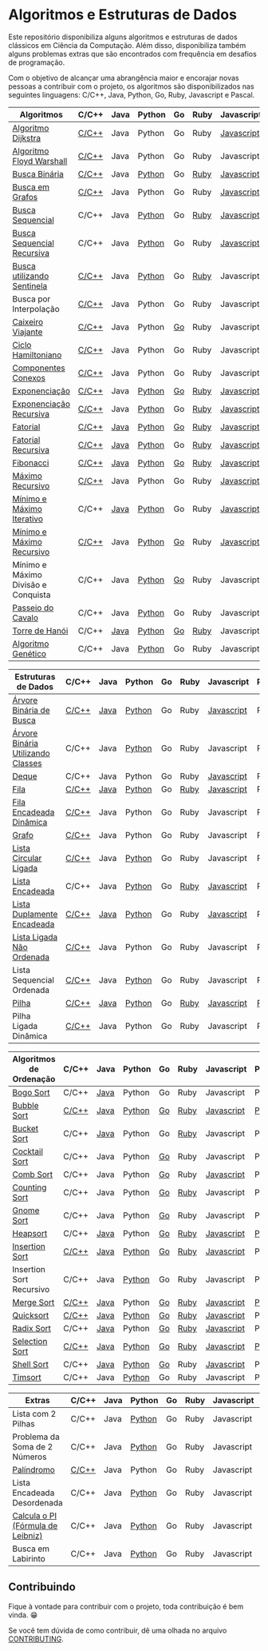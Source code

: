 # Algoritmos e Estruturas de Dados

Este repositório disponibiliza alguns algoritmos e estruturas de dados clássicos em Ciência da Computação. Além disso, disponibiliza também alguns problemas extras que são encontrados com frequência em desafios de programação.

Com o objetivo de alcançar uma abrangência maior e encorajar novas pessoas a contribuir com o projeto, os algoritmos são disponibilizados nas seguintes linguagens: C/C++, Java, Python, Go, Ruby, Javascript e Pascal.

| Algoritmos                          | C/C++ | Java | Python | Go | Ruby | Javascript | Pascal |
|-------------------------------------|-------|------|--------|----|------|------------|--------|
| [Algoritmo Dijkstra][1]                  | [C/C++](/src/c/AlgoritmoDijkstra.c) | Java | Python | Go | Ruby | [Javascript](src/javascript/AlgoritmoDijkstra.js) | Pascal |
| [Algoritmo Floyd Warshall][2]             | [C/C++](/src/c/AlgoritmoFloydWarshall.c) | Java | Python | Go | Ruby | Javascript |  Pascal |
| [Busca Binária][5]                       | [C/C++](/src/c/BinarySearch.cpp) | Java | [Python](/src/python/busca_binaria.py) | Go | [Ruby](/src/ruby/BuscaBinaria.rb) | [Javascript](/src/javascript/BinarySearch.js) |  [Pascal](/src/pascal/busca-binaria.pas) |
| [Busca em Grafos][6]                      | [C/C++](/src/c/BuscaEmGrafo.c) | Java | Python | Go | Ruby | [Javascript](/src/javascript/GraphSearch.js) | Pascal |
| [Busca Sequencial][7]                    | C/C++ | Java | [Python](/src/python/busca_sequencial.py) | Go | [Ruby](/src/ruby/BuscaSequencial.rb) | [Javascript](/src/javascript/BuscaLinear.js) |  Pascal |
| [Busca Sequencial Recursiva][8]          | C/C++ | Java | [Python](/src/python/busca_sequencial_recursiva.py) | Go | Ruby | [Javascript](/src/javascript/RecursiveLinearSearch.js) |  Pascal |
| [Busca utilizando Sentinela][9]          | [C/C++](/src/c/BuscaSentinela.c) | Java | [Python](/src/python/busca_sentinela.py) | Go | [Ruby](/src/ruby/BuscaSentinela.rb) | Javascript |  Pascal |
| Busca por Interpolação          | [C/C++](/src/c/Interpolation_search.cpp) | Java | Python | Go | Ruby | Javascript |  Pascal |
| [Caixeiro Viajante][10]                   | [C/C++](/src/c/CaixeiroViajante.c) | Java | Python | [Go](/src/go/caixeiroviajante/caixeiroviajante.go) | Ruby | Javascript |  Pascal |
| [Ciclo Hamiltoniano][11]                  | [C/C++](/src/c/CicloHamiltoniano.c) | Java | Python | Go | Ruby | Javascript |  Pascal |
| [Componentes Conexos][12]                 | [C/C++](/src/c/ComponentesConexos.c) | Java | Python | Go | Ruby | Javascript |  Pascal |
| [Exponenciação][13]                       | [C/C++](/src/c/Exponenciacao.c) | Java | [Python](/src/python/exponenciacao.py) | [Go](/src/go/exponenciacao/exponenciacao.go) | [Ruby](/src/ruby/Exponenciacao.rb) | [Javascript](/src/javascript/Exponentiation.js) |  Pascal |
| [Exponenciação Recursiva][14]             | [C/C++](/src/c/ExponenciacaoRecursiva.c) | Java | [Python](/src/python/exponenciacao_recursiva.py) | Go | [Ruby](/src/ruby/ExponenciacaoRecursiva.rb) | [Javascript](/src/javascript/ExponentiationRecursive.js) |  Pascal |
| [Fatorial][15]                            | [C/C++](/src/c/Fatorial.c) | [Java](/src/java/Fatorial.java) | [Python](/src/python/fatorial.py) | [Go](/src/go/fatorial/fatorial.go) | [Ruby](/src/ruby/Fatorial.rb) | [Javascript](/src/javascript/Factorial.js) |  [Pascal](/src/pascal/fatorial.py) |
| [Fatorial Recursiva][16]                  | [C/C++](/src/c/FatorialRecursiva.c) | [Java](/src/java/FatorialRecursiva.java) | [Python](/src/python/fatorial_recursiva.py) | Go | [Ruby](/src/ruby/Fatorial.rb) | [Javascript](/src/javascript/FactorialRecursive.js) | [Pascal](src/pascal/fatorial-recusiva.pas) |
| [Fibonacci][17]                           | [C/C++](/src/c/Fibonacci.cpp) | [Java](/src/java/Fibonacci.java) | [Python](/src/python/fibonacci.py) | [Go](/src/go/fibonacci/fibonacci.go) | [Ruby](/src/ruby/Fibonacci.rb) | [Javascript](/src/javascript/Fibonacci.js) | Pascal |
| [Máximo Recursivo][26]                    | [C/C++](/src/c/MaxRecursivo.c) | Java | Python | Go | Ruby | [Javascript](/src/javascript/MaxRecursive.js) |  Pascal |
| [Mínimo e Máximo Iterativo][27]           | C/C++ | [Java](/src/java/MaxMinArray.java) | [Python](/src/python/min_max_iterativo.py) | Go | Ruby | [Javascript](/src/javascript/IterativeMinAndMax.js) | Pascal |
| [Mínimo e Máximo Recursivo][28]           | [C/C++](/src/c/MaxMinRecursivo.c) | Java | [Python](/src/python/maximo_minimo_recursivo.py) | [Go](/src/go/maximominimo/MaximoMinimo.go) | Ruby | [Javascript](/src/javascript/RecursiveMinAndMax.js) | Pascal |
| Mínimo e Máximo Divisão e Conquista | C/C++ | Java | [Python](/src/python/maximo_recursivo_dc.py) | [Go](/src/go/maximominimo/MaximoMinimo.go) | Ruby | Javascript | Pascal |
| [Passeio do Cavalo][30]                   | C/C++ | Java | [Python](/src/python/passeio_do_cavalo.py) | Go | Ruby | Javascript |  Pascal |
| [Torre de Hanói][33]                      | C/C++ | [Java](/src/java/TorreDeHanoi.java) | [Python](/src/python/torre_de_hanoi.py) | [Go](/src/go/hanoi/hanoi.go) | [Ruby](/src/ruby/Hanoi.rb) | Javascript | Pascal |
| [Algoritmo Genético][51]                  | C/C++ | Java | [Python](/src/python/genetic_algorithm.py) | Go | Ruby | Javascript |  Pascal |

| Estruturas de Dados                 | C/C++ | Java | Python | Go | Ruby | Javascript | Pascal |
|-------------------------------------|-------|------|--------|----|------|------------|--------|
| [Árvore Binária de Busca][3]        | [C/C++](/src/c/ArvoreBinariaDeBusca.c) | [Java](/src/java/ArvoreDeBuscaBinaria.java) | [Python](/src/python/arvore_binaria_de_busca.py) | Go | Ruby | [Javascript](/src/javascript/ArvoreDeBuscaBinaria.js) |  Pascal |
| [Árvore Binária Utilizando Classes][4]   | C/C++ | Java | [Python](/src/python/binary_tree.py) | Go | Ruby | Javascript |  Pascal |
| [Deque][54]                               | C/C++ | Java | Python | Go | Ruby | [Javascript](/src/javascript/Deque.js) | Pascal |
| [Fila][18]                                | [C/C++](/src/c/Fila.c) | [Java](/src/java/Fila.java) | [Python](/src/python/fila.py) | Go | [Ruby](/src/ruby/Fila.rb) | [Javascript](/src/javascript/Fila.js) |  Pascal |
| [Fila Encadeada Dinâmica][19]             | [C/C++](/src/c/FilaEncadeadaDinamica.c) | Java | Python | Go | Ruby | Javascript | Pascal |
| [Grafo][20]                               | [C/C++](/src/c/Grafos.c) | Java | Python | Go | Ruby | Javascript |  Pascal |
| [Lista Circular Ligada][52]               | [C/C++](/src/c/ListaCircularLigada.c) | Java | [Python](/src/python/lista_encadeada_circular.py) | Go | Ruby | Javascript |  Pascal |
| [Lista Encadeada][22]                     | C/C++ | Java | [Python](/src/python/lista_encadeada.py) | Go | [Ruby](/src/ruby/Lista_encadeada.rb) | [Javascript](/src/javascript/ListaSimplesmenteEncadeada.js) |  Pascal |
| [Lista Duplamente Encadeada][23]          | [C/C++](/src/c/ListaDuplamenteEncadeada.c) | [Java](/src/java/ListaDuplamenteEncadeada.java) | [Python](/src/python/lista_duplamente_encadeada.py) | Go | Ruby | [Javascript](/src/javascript/ListaDumplamenteEncadeada.js) | Pascal |
| [Lista Ligada Não Ordenada][24]           | [C/C++](/src/c/ListaLigadaNaoOrdenada.c) | Java | Python | Go | Ruby | Javascript | Pascal |
| Lista Sequencial Ordenada           | [C/C++](/src/c/ListaSequencialOrdenada.c) | Java | [Python](/src/python/lista_sequencial_ordenada.py) | Go | Ruby | Javascript |  Pascal |
| [Pilha][31]                               | [C/C++](/src/c/Pilha.c) | [Java](/src/java/Pilha.java) | [Python](/src/python/pilha.py) | Go | [Ruby](/src/ruby/Pilha.rb) | [Javascript](/src/javascript/Pilha.js) |  [Pascal](/src/pascal/pilha.pas) |
| Pilha Ligada Dinâmica               | [C/C++](/src/c/PilhaLigadaDinamica.c) | Java | Python | Go | Ruby | Javascript |  Pascal |

| Algoritmos de Ordenação             | C/C++ | Java | Python | Go | Ruby | Javascript | Pascal |
|-------------------------------------|-------|------|--------|----|------|------------|--------|
| [Bogo Sort][34]                     | C/C++ | [Java](/src/java/BogoSort.java) | Python | Go | Ruby | Javascript | Pascal |
| [Bubble Sort][35]                         | [C/C++](/src/c/BubbleSort.cpp) | [Java](/src/java/BubbleSort.java) | [Python](/src/python/bubble_sort.py) | [Go](/src/go/bubbleSort/bubbleSort.go) | [Ruby](/src/ruby/bubble_sort.rb) | [Javascript](/src/javascript/BurbbleSort.js) |  [Pascal](/src/pascal/bubble-sort.pas) |
| [Bucket Sort][36]                     | C/C++ | [Java](/src/java/BucketSort.java) | Python | Go | [Ruby](/src/ruby/bucket_sort.rb) | Javascript | Pascal |
| [Cocktail Sort][37]                       | C/C++ | Java | Python | [Go](/src/go/cocktailsort/cocktailsort.go) | Ruby | Javascript | Pascal |
| [Comb Sort][38]                           | C/C++ | Java | Python | [Go](/src/go/combsort/combsort.go) | Ruby | [Javascript](/src/javascript/CombSort.js) | Pascal |
| [Counting Sort][39]                       | C/C++ | Java | Python | [Go](/src/go/countingsort/countingsort.go) | [Ruby](/src/ruby/count_sort.rb) | Javascript | Pascal |
| [Gnome Sort][40]                          | C/C++ | Java | Python | [Go](/src/go/gnomesort/gnomesort.go) | Ruby | Javascript |  Pascal |
| [Heapsort][41]                            | C/C++ | [Java](/src/java/HeapSort.java) | Python | [Go](/src/go/heapsort/heapsort.go) | [Ruby](/src/ruby/heap_sort.rb) | [Javascript](/src/javascript/HeapSort.js) | [Pascal](/src/pascal/heapsort.pas) |
| [Insertion Sort][42]                      | [C/C++](/src/c/InsertionSort.cpp) | [Java](/src/java/InsertionSort.java) | [Python](/src/python/insertion_sort_iterativo.py) | [Go](/src/go/insertionsort/insertionsort.go) | [Ruby](/src/ruby/insertion_sort.rb) | [Javascript](/src/javascript/InsertionSort.js) |  Pascal |
| Insertion Sort Recursivo            | C/C++ | Java | [Python](/src/python/insertion_sort_recursivo.py) | Go | Ruby | Javascript |  Pascal |
| [Merge Sort][44]                          | [C/C++](/src/c/MergeSort.c) | [Java](/src/java/Mergesort.java) | Python | [Go](/src/go/mergesort/mergesort.go) | [Ruby](/src/ruby/merge_sort.rb) | [Javascript](/src/javascript/MergeSort.js) | [Pascal](/src/pascal/sort/mergesort.pas) |
| [Quicksort][45]                           | [C/C++](/src/c/QuickSort.cpp) | [Java](/src/java/Quicksort.java) | [Python](/src/python/quick_sort.py) | [Go](/src/go/quicksort/quicksort.go) | [Ruby](/src/ruby/quick_sort.rb) | [Javascript](/src/javascript/QuickSort.js) |  Pascal |
| [Radix Sort][46]                          | C/C++ | [Java](/src/java/RadixSort.java) | Python | [Go](/src/go/radixsort/radixsort.go) | [Ruby](/src/ruby/radix_sort.rb) | [Javascript](/src/javascript/RadixSort.js) | Pascal |
| [Selection Sort][47]                      | [C/C++](/src/c/SelectionSort.cpp) | [Java](/src/java/SelectionSort.java) | [Python](/src/python/selection_sort.py) | [Go](/src/go/selectionsort/selectionsort.go) | [Ruby](/src/ruby/selection_sort.rb) | [Javascript](/src/javascript/SelectionSort.js) | [Pascal](/src/pascal/selectsort.pas) |
| [Shell Sort][48]                          | C/C++ | [Java](/src/java/ShellSort.java) | [Python](/src/python/shell_sort.py) | [Go](/src/go/shellsort/shellsort.go) | Ruby | [Javascript](/src/javascript/ShellSort.js) |  Pascal |
| [Timsort][53]                             | C/C++ | Java | [Python](/src/python/tim_sort.py) | Go | Ruby | Javascript | Pascal |

| Extras                              | C/C++ | Java | Python | Go | Ruby | Javascript | Pascal |
|-------------------------------------|-------|------|--------|----|------|------------|--------|
| Lista com 2 Pilhas                  | C/C++ | Java | [Python](/src/python/lista_com_pilhas.py) | Go | Ruby | Javascript | Pascal |
| Problema da Soma de 2 Números       | C/C++ | Java | [Python](/src/python/soma_dois_numeros.py) | Go | Ruby | Javascript | Pascal |
| [Palíndromo][49]                    | [C/C++](/src/c/Palindromo.c) | Java | Python | Go | Ruby | Javascript | Pascal |
| Lista Encadeada Desordenada         | C/C++ | Java | [Python](/src/python/lista_encadeada_desordenada.py) | Go | Ruby | Javascript | Pascal | 
| [Calcula o PI (Fórmula de Leibniz)][50] | C/C++ | Java | [Python](/src/python/calculate_pi.py) | Go | Ruby | Javascript | Pascal |
| Busca em Labirinto                  | C/C++ | Java | [Python](/src/python/busca_em_labirinto.py) | Go | Ruby | Javascript | Pascal |

## Contribuindo

Fique à vontade para contribuir com o projeto, toda contribuição é bem vinda. :grin:

Se você tem dúvida de como contribuir, dê uma olhada no arquivo [CONTRIBUTING](CONTRIBUTING.md).

[1]: https://pt.wikipedia.org/wiki/Algoritmo_de_Dijkstra
[2]: https://pt.wikipedia.org/wiki/Algoritmo_de_Floyd-Warshall
[3]: https://pt.wikipedia.org/wiki/%C3%81rvore_bin%C3%A1ria_de_busca
[4]: https://pt.wikipedia.org/wiki/%C3%81rvore_bin%C3%A1ria
[5]: https://pt.wikipedia.org/wiki/Pesquisa_bin%C3%A1ria
[6]: https://www.inf.ufsc.br/grafos/represen/busca.html
[7]: https://pt.wikipedia.org/wiki/Busca_linear
[8]: https://pt.wikipedia.org/wiki/Busca_linear
[9]: https://updatedcode.wordpress.com/2015/06/16/busca-sequencial-com-sentinela/
[10]: https://pt.wikipedia.org/wiki/Problema_do_caixeiro-viajante
[11]: https://pt.wikipedia.org/wiki/Caminho_hamiltoniano
[12]: https://www.ime.usp.br/~pf/algoritmos_para_grafos/aulas/components.html
[13]: https://pt.wikipedia.org/wiki/Exponencia%C3%A7%C3%A3o
[14]: https://pt.wikipedia.org/wiki/Exponencia%C3%A7%C3%A3o
[15]: https://pt.wikipedia.org/wiki/Fatorial
[16]: https://pt.wikipedia.org/wiki/Fatorial
[17]: https://pt.wikipedia.org/wiki/Sequ%C3%AAncia_de_Fibonacci
[18]: https://pt.wikipedia.org/wiki/FIFO
[19]: https://www.ime.usp.br/~pf/algoritmos/aulas/lista.html
[20]: https://pt.wikipedia.org/wiki/Teoria_dos_grafos
[22]: https://pt.wikipedia.org/wiki/Lista_ligada
[23]: https://pt.wikipedia.org/wiki/Lista_duplamente_ligada
[24]: https://www.ime.usp.br/~pf/algoritmos/aulas/lista.html
[26]: https://www.ime.usp.br/~pf/algoritmos/aulas/recu.html
[27]: https://www.ime.usp.br/~pf/algoritmos/aulas/recu.html
[28]: https://www.ime.usp.br/~pf/algoritmos/aulas/recu.html
[30]: https://pt.wikipedia.org/wiki/Problema_do_cavalo
[31]: https://pt.wikipedia.org/wiki/LIFO
[33]: https://pt.wikipedia.org/wiki/Torre_de_Han%C3%B3i
[34]: https://pt.wikipedia.org/wiki/Bogosort
[35]: https://pt.wikipedia.org/wiki/Bubble_sort
[36]: https://pt.wikipedia.org/wiki/Bucket_sort
[37]: https://pt.wikipedia.org/wiki/Cocktail_sort
[38]: https://pt.wikipedia.org/wiki/Comb_sort
[39]: https://pt.wikipedia.org/wiki/Counting_sort
[40]: https://pt.wikipedia.org/wiki/Gnome_sort
[41]: https://pt.wikipedia.org/wiki/Heapsort
[42]: https://pt.wikipedia.org/wiki/Insertion_sort
[44]: https://pt.wikipedia.org/wiki/Merge_sort
[45]: https://pt.wikipedia.org/wiki/Quicksort
[46]: https://pt.wikipedia.org/wiki/Radix_sort
[47]: https://pt.wikipedia.org/wiki/Selection_sort
[48]: https://pt.wikipedia.org/wiki/Shell_sort
[49]: https://pt.wikipedia.org/wiki/Pal%C3%ADndromo
[50]: https://pt.wikipedia.org/wiki/F%C3%B3rmula_de_Leibniz_para_%CF%80
[51]: https://pt.wikipedia.org/wiki/Algoritmo_gen%C3%A9tico
[52]: https://www.youtube.com/watch?v=bxwIm3F6aaQ
[53]: https://en.wikipedia.org/wiki/Timsort
[54]: https://pt.wikipedia.org/wiki/Deque_(estruturas_de_dados)

